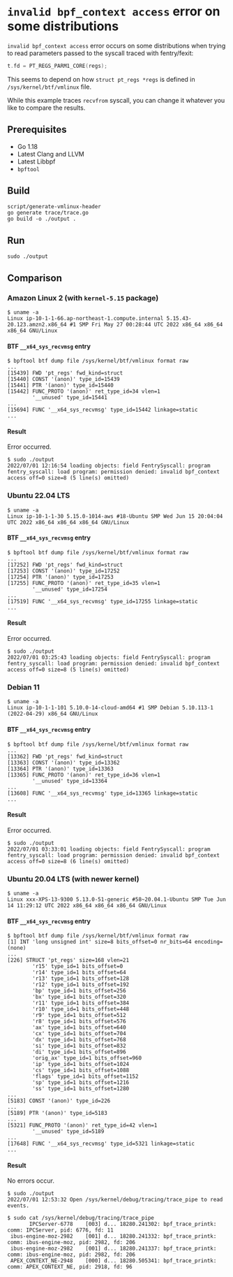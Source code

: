 # `invalid bpf_context access` error on some distributions

`invalid bpf_context access` error occurs on some distributions when trying to read parameters passed to the syscall traced with fentry/fexit:

```c
t.fd = PT_REGS_PARM1_CORE(regs);
```

This seems to depend on how `struct pt_regs *regs` is defined in `/sys/kernel/btf/vmlinux` file.

While this example traces `recvfrom` syscall, you can change it whatever you like to compare the results.

## Prerequisites

* Go 1.18
* Latest Clang and LLVM
* Latest Libbpf
* `bpftool`

## Build

```
script/generate-vmlinux-header
go generate trace/trace.go
go build -o ./output .
```

## Run

```
sudo ./output
```

## Comparison

### Amazon Linux 2 (with `kernel-5.15` package)

```
$ uname -a
Linux ip-10-1-1-66.ap-northeast-1.compute.internal 5.15.43-20.123.amzn2.x86_64 #1 SMP Fri May 27 00:28:44 UTC 2022 x86_64 x86_64 x86_64 GNU/Linux
```

#### BTF `__x64_sys_recvmsg` entry

```
$ bpftool btf dump file /sys/kernel/btf/vmlinux format raw
...
[15439] FWD 'pt_regs' fwd_kind=struct
[15440] CONST '(anon)' type_id=15439
[15441] PTR '(anon)' type_id=15440
[15442] FUNC_PROTO '(anon)' ret_type_id=34 vlen=1
        '__unused' type_id=15441
...
[15694] FUNC '__x64_sys_recvmsg' type_id=15442 linkage=static
...
```

#### Result

Error occurred.

```
$ sudo ./output
2022/07/01 12:16:54 loading objects: field FentrySyscall: program fentry_syscall: load program: permission denied: invalid bpf_context access off=0 size=8 (5 line(s) omitted)
```

### Ubuntu 22.04 LTS

```
$ uname -a
Linux ip-10-1-1-30 5.15.0-1014-aws #18-Ubuntu SMP Wed Jun 15 20:04:04 UTC 2022 x86_64 x86_64 x86_64 GNU/Linux
```

#### BTF `__x64_sys_recvmsg` entry

```
$ bpftool btf dump file /sys/kernel/btf/vmlinux format raw
...
[17252] FWD 'pt_regs' fwd_kind=struct
[17253] CONST '(anon)' type_id=17252
[17254] PTR '(anon)' type_id=17253
[17255] FUNC_PROTO '(anon)' ret_type_id=35 vlen=1
        '__unused' type_id=17254
...
[17519] FUNC '__x64_sys_recvmsg' type_id=17255 linkage=static
...
```

#### Result

Error occurred.

```
$ sudo ./output
2022/07/01 03:25:43 loading objects: field FentrySyscall: program fentry_syscall: load program: permission denied: invalid bpf_context access off=0 size=8 (5 line(s) omitted)
```

### Debian 11

```
$ uname -a
Linux ip-10-1-1-101 5.10.0-14-cloud-amd64 #1 SMP Debian 5.10.113-1 (2022-04-29) x86_64 GNU/Linux
```

#### BTF `__x64_sys_recvmsg` entry

```
$ bpftool btf dump file /sys/kernel/btf/vmlinux format raw
...
[13362] FWD 'pt_regs' fwd_kind=struct
[13363] CONST '(anon)' type_id=13362
[13364] PTR '(anon)' type_id=13363
[13365] FUNC_PROTO '(anon)' ret_type_id=36 vlen=1
        '__unused' type_id=13364
...
[13608] FUNC '__x64_sys_recvmsg' type_id=13365 linkage=static
...
```

#### Result

Error occurred.

```
$ sudo ./output
2022/07/01 03:33:01 loading objects: field FentrySyscall: program fentry_syscall: load program: permission denied: invalid bpf_context access off=0 size=8 (6 line(s) omitted)
```

### Ubuntu 20.04 LTS (with newer kernel)

```
$ uname -a
Linux xxx-XPS-13-9300 5.13.0-51-generic #58~20.04.1-Ubuntu SMP Tue Jun 14 11:29:12 UTC 2022 x86_64 x86_64 x86_64 GNU/Linux
```

#### BTF `__x64_sys_recvmsg` entry

```
$ bpftool btf dump file /sys/kernel/btf/vmlinux format raw
[1] INT 'long unsigned int' size=8 bits_offset=0 nr_bits=64 encoding=(none)
...
[226] STRUCT 'pt_regs' size=168 vlen=21
        'r15' type_id=1 bits_offset=0
        'r14' type_id=1 bits_offset=64
        'r13' type_id=1 bits_offset=128
        'r12' type_id=1 bits_offset=192
        'bp' type_id=1 bits_offset=256
        'bx' type_id=1 bits_offset=320
        'r11' type_id=1 bits_offset=384
        'r10' type_id=1 bits_offset=448
        'r9' type_id=1 bits_offset=512
        'r8' type_id=1 bits_offset=576
        'ax' type_id=1 bits_offset=640
        'cx' type_id=1 bits_offset=704
        'dx' type_id=1 bits_offset=768
        'si' type_id=1 bits_offset=832
        'di' type_id=1 bits_offset=896
        'orig_ax' type_id=1 bits_offset=960
        'ip' type_id=1 bits_offset=1024
        'cs' type_id=1 bits_offset=1088
        'flags' type_id=1 bits_offset=1152
        'sp' type_id=1 bits_offset=1216
        'ss' type_id=1 bits_offset=1280
...
[5183] CONST '(anon)' type_id=226
...
[5189] PTR '(anon)' type_id=5183
...
[5321] FUNC_PROTO '(anon)' ret_type_id=42 vlen=1
        '__unused' type_id=5189
...
[17648] FUNC '__x64_sys_recvmsg' type_id=5321 linkage=static
...
```

#### Result

No errors occur.

```
$ sudo ./output
2022/07/01 12:53:32 Open /sys/kernel/debug/tracing/trace_pipe to read events.

$ sudo cat /sys/kernel/debug/tracing/trace_pipe
       IPCServer-6778    [003] d... 18280.241302: bpf_trace_printk: comm: IPCServer, pid: 6776, fd: 11
 ibus-engine-moz-2982    [001] d... 18280.241332: bpf_trace_printk: comm: ibus-engine-moz, pid: 2982, fd: 206
 ibus-engine-moz-2982    [001] d... 18280.241337: bpf_trace_printk: comm: ibus-engine-moz, pid: 2982, fd: 206
 APEX_CONTEXT_NE-2948    [000] d... 18280.505341: bpf_trace_printk: comm: APEX_CONTEXT_NE, pid: 2918, fd: 96
```

